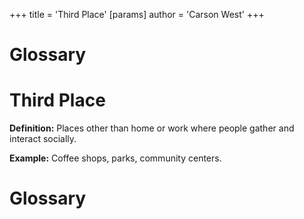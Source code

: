 +++
 title = 'Third Place'
[params]
	author = 'Carson West'
+++
# Glossary

# Third Place 
**Definition:**  Places other than home or work where people gather and interact socially.

**Example:**  Coffee shops, parks, community centers.

# Glossary